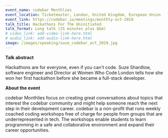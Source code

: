 ```yaml
---
event_name: codebar Monthlies
event_location: Ticketmaster, London, United Kingdom, European Union
event_link: https://codebar.io/meetings/monthly-oct-2019
talk_title: Hackathons For The Uninitiated
talk_format: Long talk (25 minutes plus Q&A)
# video_link: add-video-link-here.html
# audio_link: add-audio-link-here.html
image: /images/speaking/suze_codebar_oct_2019.jpg
---
```


**Talk abstract**

Hackathons are for everyone, even if you can't code. Suze Shardlow, software engineer and Director at Women Who Code London tells how she won her first hackathon before she became a full-stack developer.

**About the event**

codebar Monthlies focus on creating great conversations about topics that interest the codebar community and might help someone reach the next step in their development career.  codebar is a non-profit that runs weekly coached coding workshops free of charge for people from groups that are underrepresented in tech.  The workshops enable students to learn programming in a safe and collaborative environment and expand their career opportunities.
